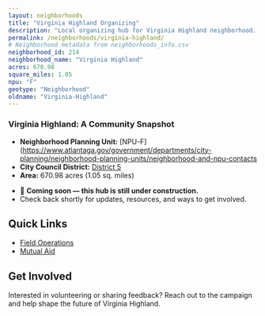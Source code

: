 ```yaml
---
layout: neighborhoods
title: "Virginia Highland Organizing"
description: "Local organizing hub for Virginia Highland neighborhood. Connect with field operations, mutual aid, and community organizing efforts."
permalink: /neighborhoods/virginia-highland/
# Neighborhood metadata from neighborhoods_info.csv
neighborhood_id: 214
neighborhood_name: "Virginia Highland"
acres: 670.98
square_miles: 1.05
npu: "F"
geotype: "Neighborhood"
oldname: "Virginia-Highland"
---
```


### **Virginia Highland: A Community Snapshot**

  * **Neighborhood Planning Unit:** [NPU-F](https://www.atlantaga.gov/government/departments/city-planning/neighborhood-planning-units/neighborhood-and-npu-contacts
  * **City Council District:** [District 5](https://citycouncil.atlantaga.gov/council-members)
  * **Area:** 670.98 acres (1.05 sq. miles)

- 🚧 **Coming soon — this hub is still under construction.**
- Check back shortly for updates, resources, and ways to get involved.

## Quick Links

- [Field Operations](./field-ops/)
- [Mutual Aid](./mutual-aid/)

## Get Involved

Interested in volunteering or sharing feedback? Reach out to the campaign and help shape the future of Virginia Highland.
